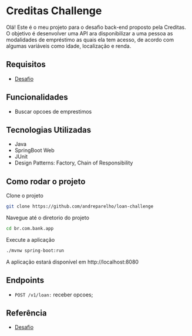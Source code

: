 
# Creditas Challenge

Olá! Este é o meu projeto para o desafio back-end proposto pela Creditas. O objetivo é desenvolver uma API ara disponibilizar a uma pessoa as modalidades de empréstimo as quais ela tem acesso, de acordo com algumas variáveis como idade, localização e renda.

## Requisitos
 - [Desafio](https://github.com/Creditas/challenge/blob/master/backend/code-challenges/java/README.pt-BR.md)

## Funcionalidades
- Buscar opcoes de emprestimos

## Tecnologias Utilizadas
- Java
- SpringBoot Web
- JUnit
- Design Patterns: Factory, Chain of Responsibility



## Como rodar o projeto

Clone o projeto

```bash
git clone https://github.com/andreparelho/loan-challenge
```

Navegue até o diretorio do projeto
```bash
cd br.com.bank.app
```

Execute a aplicação
```bash
./mvnw spring-boot:run
```

A aplicação estará disponível em http://localhost:8080

## Endpoints
- `POST /v1/loan:` receber opcoes; 

## Referência

 - [Desafio](https://github.com/AmeDigital/challenge-back-end-hit)
